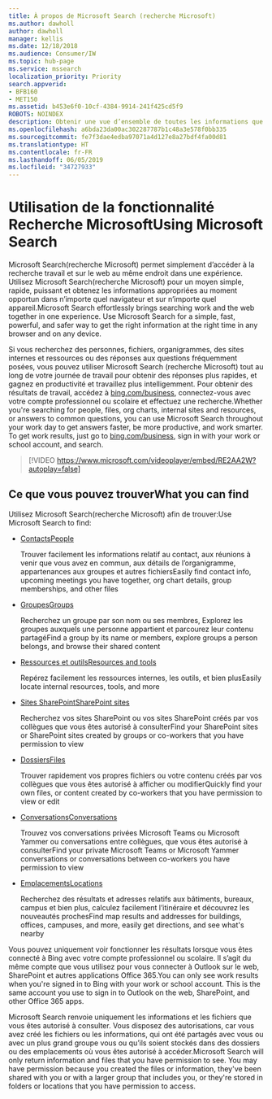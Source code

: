 ```yaml
---
title: À propos de Microsoft Search (recherche Microsoft)
ms.author: dawholl
author: dawholl
manager: kellis
ms.date: 12/18/2018
ms.audience: Consumer/IW
ms.topic: hub-page
ms.service: mssearch
localization_priority: Priority
search.appverid:
- BFB160
- MET150
ms.assetid: b453e6f0-10cf-4384-9914-241f425cd5f9
ROBOTS: NOINDEX
description: Obtenir une vue d’ensemble de toutes les informations que vous trouverez lorsque vous utilisez Microsoft Search (recherche Microsoft)
ms.openlocfilehash: a6bda23da00ac302287787b1c48a3e578f0bb335
ms.sourcegitcommit: fe7f3dae4edba97071a4d127e8a27bdf4fa00d81
ms.translationtype: HT
ms.contentlocale: fr-FR
ms.lasthandoff: 06/05/2019
ms.locfileid: "34727933"
---
```

# <a name="using-microsoft-search"></a><span data-ttu-id="0c2b1-103">Utilisation de la fonctionnalité Recherche Microsoft</span><span class="sxs-lookup"><span data-stu-id="0c2b1-103">Using Microsoft Search</span></span>

<span data-ttu-id="0c2b1-p101">Microsoft Search(recherche Microsoft) permet simplement d’accéder à la recherche travail et sur le web au même endroit dans une expérience. Utilisez Microsoft Search(recherche Microsoft) pour un moyen simple, rapide, puissant et obtenez les informations appropriées au moment opportun dans n’importe quel navigateur et sur n’importe quel appareil.</span><span class="sxs-lookup"><span data-stu-id="0c2b1-p101">Microsoft Search effortlessly brings searching work and the web together in one experience. Use Microsoft Search for a simple, fast, powerful, and safer way to get the right information at the right time in any browser and on any device.</span></span>
  
<span data-ttu-id="0c2b1-p102">Si vous recherchez des personnes, fichiers, organigrammes, des sites internes et ressources ou des réponses aux questions fréquemment posées, vous pouvez utiliser Microsoft Search (recherche Microsoft) tout au long de votre journée de travail pour obtenir des réponses plus rapides, et gagnez en productivité et travaillez plus intelligemment. Pour obtenir des résultats de travail, accédez à [bing.com/business](https://www.bing.com/business), connectez-vous avec votre compte professionnel ou scolaire et effectuez une recherche.</span><span class="sxs-lookup"><span data-stu-id="0c2b1-p102">Whether you're searching for people, files, org charts, internal sites and resources, or answers to common questions, you can use Microsoft Search throughout your work day to get answers faster, be more productive, and work smarter. To get work results, just go to [bing.com/business](https://www.bing.com/business), sign in with your work or school account, and search.</span></span> 
  
> [!VIDEO https://www.microsoft.com/videoplayer/embed/RE2AA2W?autoplay=false]

## <a name="what-you-can-find"></a><span data-ttu-id="0c2b1-108">Ce que vous pouvez trouver</span><span class="sxs-lookup"><span data-stu-id="0c2b1-108">What you can find</span></span>
  
<span data-ttu-id="0c2b1-109">Utilisez Microsoft Search(recherche Microsoft) afin de trouver:</span><span class="sxs-lookup"><span data-stu-id="0c2b1-109">Use Microsoft Search to find:</span></span>
  
- [<span data-ttu-id="0c2b1-110">Contacts</span><span class="sxs-lookup"><span data-stu-id="0c2b1-110">People</span></span>](find-people-and-groups.md)
    
    <span data-ttu-id="0c2b1-111">Trouver facilement les informations relatif au contact, aux réunions à venir que vous avez en commun, aux détails de l’organigramme, appartenances aux groupes et autres fichiers</span><span class="sxs-lookup"><span data-stu-id="0c2b1-111">Easily find contact info, upcoming meetings you have together, org chart details, group memberships, and other files</span></span>
    
- [<span data-ttu-id="0c2b1-112">Groupes</span><span class="sxs-lookup"><span data-stu-id="0c2b1-112">Groups</span></span>](find-people-and-groups.md)
    
    <span data-ttu-id="0c2b1-113">Recherchez un groupe par son nom ou ses membres, Explorez les groupes auxquels une personne appartient et parcourez leur contenu partagé</span><span class="sxs-lookup"><span data-stu-id="0c2b1-113">Find a group by its name or members, explore groups a person belongs, and browse their shared content</span></span>
    
- [<span data-ttu-id="0c2b1-114">Ressources et outils</span><span class="sxs-lookup"><span data-stu-id="0c2b1-114">Resources and tools</span></span>](find-resources-tools-and-more.md)
    
    <span data-ttu-id="0c2b1-115">Repérez facilement les ressources internes, les outils, et bien plus</span><span class="sxs-lookup"><span data-stu-id="0c2b1-115">Easily locate internal resources, tools, and more</span></span>
    
- [<span data-ttu-id="0c2b1-116">Sites SharePoint</span><span class="sxs-lookup"><span data-stu-id="0c2b1-116">SharePoint sites</span></span>](find-sharepoint-sites.md)
    
    <span data-ttu-id="0c2b1-117">Recherchez vos sites SharePoint ou vos sites SharePoint créés par vos collègues que vous êtes autorisé à consulter</span><span class="sxs-lookup"><span data-stu-id="0c2b1-117">Find your SharePoint sites or SharePoint sites created by groups or co-workers that you have permission to view</span></span>
    
- [<span data-ttu-id="0c2b1-118">Dossiers</span><span class="sxs-lookup"><span data-stu-id="0c2b1-118">Files</span></span>](find-files.md)
    
    <span data-ttu-id="0c2b1-119">Trouver rapidement vos propres fichiers ou votre contenu créés par vos collègues que vous êtes autorisé à afficher ou modifier</span><span class="sxs-lookup"><span data-stu-id="0c2b1-119">Quickly find your own files, or content created by co-workers that you have permission to view or edit</span></span>
    
- [<span data-ttu-id="0c2b1-120">Conversations</span><span class="sxs-lookup"><span data-stu-id="0c2b1-120">Conversations</span></span>](find-conversations.md)
    
    <span data-ttu-id="0c2b1-121">Trouvez vos conversations privées Microsoft Teams ou Microsoft Yammer ou conversations entre collègues, que vous êtes autorisé à consulter</span><span class="sxs-lookup"><span data-stu-id="0c2b1-121">Find your private Microsoft Teams or Microsoft Yammer conversations or conversations between co-workers you have permission to view</span></span>
    
- [<span data-ttu-id="0c2b1-122">Emplacements</span><span class="sxs-lookup"><span data-stu-id="0c2b1-122">Locations</span></span>](find-locations.md)
    
    <span data-ttu-id="0c2b1-123">Recherchez des résultats et adresses relatifs aux bâtiments, bureaux, campus et bien plus, calculez facilement l’itinéraire et découvrez les nouveautés proches</span><span class="sxs-lookup"><span data-stu-id="0c2b1-123">Find map results and addresses for buildings, offices, campuses, and more, easily get directions, and see what's nearby</span></span>    
    
<span data-ttu-id="0c2b1-p103">Vous pouvez uniquement voir fonctionner les résultats lorsque vous êtes connecté à Bing avec votre compte professionnel ou scolaire. Il s’agit du même compte que vous utilisez pour vous connecter à Outlook sur le web, SharePoint et autres applications Office 365.</span><span class="sxs-lookup"><span data-stu-id="0c2b1-p103">You can only see work results when you're signed in to Bing with your work or school account. This is the same account you use to sign in to Outlook on the web, SharePoint, and other Office 365 apps.</span></span> 
  
<span data-ttu-id="0c2b1-p104">Microsoft Search renvoie uniquement les informations et les fichiers que vous êtes autorisé à consulter. Vous disposez des autorisations, car vous avez créé les fichiers ou les informations, qui ont été partagés avec vous ou avec un plus grand groupe vous ou qu’ils soient stockés dans des dossiers ou des emplacements où vous êtes autorisé à accéder.</span><span class="sxs-lookup"><span data-stu-id="0c2b1-p104">Microsoft Search will only return information and files that you have permission to see. You may have permission because you created the files or information, they've been shared with you or with a larger group that includes you, or they're stored in folders or locations that you have permission to access.</span></span>

  

